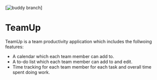 [![buddy branch](https://app.buddy.works/jonbray29/teamup-1/repository/branch/main/badge.svg?token=1cad67babd10eaac282cbc4bfed53eb588d240dd1e96fd29059a2d5d7be6e932 "buddy branch")]


# TeamUp

TeamUp is a team productivity application which includes the follwoing features:
  - A calendar which each team member can add to.
  - A to-do list which each team member can add to and edit.
  - Time tracking for each team member for each task and overall time spent doing work.
